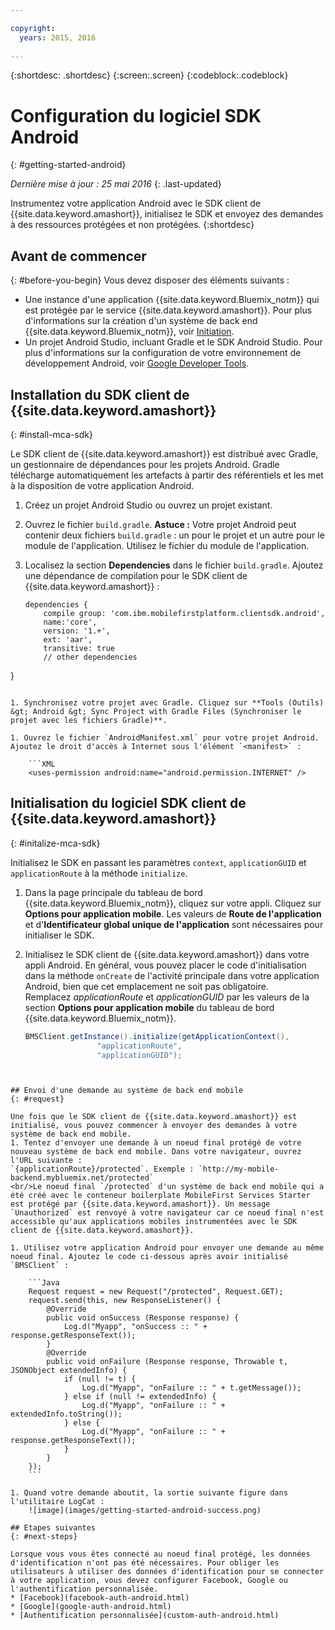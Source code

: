 ```yaml
---

copyright:
  years: 2015, 2016
  
---
```

{:shortdesc: .shortdesc}
{:screen:.screen}
{:codeblock:.codeblock}

# Configuration du logiciel SDK Android
{: #getting-started-android}

*Dernière mise à jour : 25 mai 2016*
{: .last-updated}

Instrumentez votre application Android avec le SDK client de {{site.data.keyword.amashort}}, initialisez le SDK et envoyez des demandes à des ressources protégées et non protégées.
{:shortdesc}

## Avant de commencer
{: #before-you-begin}
Vous devez disposer des éléments suivants :
* Une instance d'une application {{site.data.keyword.Bluemix_notm}} qui est protégée par le service {{site.data.keyword.amashort}}. Pour plus d'informations sur la création d'un système de back end {{site.data.keyword.Bluemix_notm}}, voir [Initiation](index.html).
* Un projet Android Studio, incluant Gradle et le SDK Android Studio. Pour plus d'informations sur la configuration de votre environnement de développement Android,
voir [Google Developer Tools](http://developer.android.com/sdk/index.html).


## Installation du SDK client de {{site.data.keyword.amashort}}
{: #install-mca-sdk}

Le SDK client de {{site.data.keyword.amashort}} est distribué avec Gradle, un gestionnaire de dépendances pour les projets Android. Gradle
télécharge automatiquement les artefacts à partir des référentiels et les met à la disposition de votre application Android.

1. Créez un projet Android Studio ou ouvrez un projet existant.

1. Ouvrez le fichier `build.gradle`.
**Astuce :** Votre projet Android peut contenir deux fichiers `build.gradle` : un pour le projet et un autre pour le module de l'application. Utilisez le fichier du module de l'application.

1. Localisez la section **Dependencies** dans le fichier `build.gradle`.  Ajoutez une dépendance de compilation pour le SDK client de {{site.data.keyword.amashort}} :

	```Gradle
	dependencies {
		compile group: 'com.ibm.mobilefirstplatform.clientsdk.android',    
        name:'core',
        version: '1.+',
        ext: 'aar',
        transitive: true
    	// other dependencies  
}
```

1. Synchronisez votre projet avec Gradle. Cliquez sur **Tools (Outils) &gt; Android &gt; Sync Project with Gradle Files (Synchroniser le projet avec les fichiers Gradle)**.

1. Ouvrez le fichier `AndroidManifest.xml` pour votre projet Android. Ajoutez le droit d'accès à Internet sous l'élément `<manifest>` :

	```XML
	<uses-permission android:name="android.permission.INTERNET" />
```

## Initialisation du logiciel SDK client de {{site.data.keyword.amashort}}
{: #initalize-mca-sdk}

Initialisez le SDK en passant les paramètres `context`, `applicationGUID` et `applicationRoute` à la méthode `initialize`.


1. Dans la page principale du tableau de bord {{site.data.keyword.Bluemix_notm}}, cliquez sur votre appli. Cliquez sur **Options pour application mobile**. Les valeurs de **Route de l'application** et d'**Identificateur global unique de l'application** sont nécessaires pour initialiser le SDK.

2. Initialisez le SDK client de {{site.data.keyword.amashort}} dans votre appli Android.  En général, vous pouvez placer le code d'initialisation dans la méthode `onCreate` de l'activité
principale dans votre application Android, bien que cet emplacement ne soit pas obligatoire.
<br/>Remplacez *applicationRoute* et *applicationGUID* par les valeurs de la section **Options pour application mobile** du tableau de bord {{site.data.keyword.Bluemix_notm}}.

	```Java
	BMSClient.getInstance().initialize(getApplicationContext(),
					"applicationRoute",
					"applicationGUID");
```


## Envoi d'une demande au système de back end mobile
{: #request}

Une fois que le SDK client de {{site.data.keyword.amashort}} est initialisé, vous pouvez commencer à envoyer des demandes à votre système de back end mobile.
1. Tentez d'envoyer une demande à un noeud final protégé de votre nouveau système de back end mobile. Dans votre navigateur, ouvrez l'URL suivante :
`{applicationRoute}/protected`. Exemple : `http://my-mobile-backend.mybluemix.net/protected`
<br/>Le noeud final `/protected` d'un système de back end mobile qui a été créé avec le conteneur boilerplate MobileFirst Services Starter est protégé par {{site.data.keyword.amashort}}. Un message `Unauthorized` est renvoyé à votre navigateur car ce noeud final n'est accessible qu'aux applications mobiles instrumentées avec le SDK client de {{site.data.keyword.amashort}}.

1. Utilisez votre application Android pour envoyer une demande au même noeud final. Ajoutez le code ci-dessous après avoir initialisé `BMSClient` :

	```Java
	Request request = new Request("/protected", Request.GET);
	request.send(this, new ResponseListener() {
		@Override
		public void onSuccess (Response response) {
			Log.d("Myapp", "onSuccess :: " + response.getResponseText());
		}
		@Override
		public void onFailure (Response response, Throwable t, JSONObject extendedInfo) {
			if (null != t) {
				Log.d("Myapp", "onFailure :: " + t.getMessage());
			} else if (null != extendedInfo) {
				Log.d("Myapp", "onFailure :: " + extendedInfo.toString());
			} else {
				Log.d("Myapp", "onFailure :: " + response.getResponseText());
			}
		}
	});
	```

1. Quand votre demande aboutit, la sortie suivante figure dans l'utilitaire LogCat :
	![image](images/getting-started-android-success.png)

## Etapes suivantes
{: #next-steps}

Lorsque vous vous êtes connecté au noeud final protégé, les données d'identification n'ont pas été nécessaires. Pour obliger les utilisateurs à utiliser des données d'identification pour se connecter à votre application, vous devez configurer Facebook, Google ou l'authentification personnalisée.
* [Facebook](facebook-auth-android.html)
* [Google](google-auth-android.html)
* [Authentification personnalisée](custom-auth-android.html)
